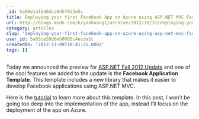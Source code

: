 ```yaml
---
_id: 5a88e1afbd6dca0d5f0d2e5c
title: Deploying your first Facebook App on Azure using ASP.NET MVC Facebook Template
url: http://blogs.msdn.com/b/yaohuang1/archive/2012/10/31/deploying-your-first-facebook-app-on-azure-using-asp-net-mvc-facebook-template.aspx
category: articles
slug: 'deploying-your-first-facebook-app-on-azure-using-asp-net-mvc-facebook-template'
user_id: 5a83ce59d6eb0005c4ecda2c
createdOn: '2012-11-09T18:41:25.000Z'
tags: []
---
```


Today we announced the preview for <a href="http://www.asp.net/vnext">ASP.NET Fall 2012 Update</a> and one of the cool features we added to the update is the <strong>Facebook Application Template</strong>. This template includes a new library that makes it easier to develop Facebook applications using ASP.NET MVC.

Here is the <a href="http://www.asp.net/vnext/overview/fall-2012-update/facebook-application-template-tutorial">tutorial</a> to learn more about this template. In this post, I won’t be going too deep into the implementation of the app, instead I’ll focus on the deployment of the app on Azure.
